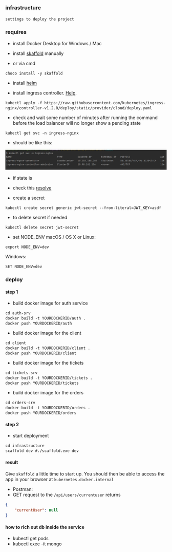 ### infrastructure
`settings to deploy the project`

### requires

- install Docker Desktop for Windows / Mac

- install [skaffold](https://skaffold.dev/docs/install/) manually
- or via cmd
```shell
choco install -y skaffold
```

- install [helm](https://helm.sh/docs/intro/install/)

- install ingress controller. [Help](https://kubernetes.github.io/ingress-nginx/deploy/#quick-start).
```shell
kubectl apply -f https://raw.githubusercontent.com/kubernetes/ingress-nginx/controller-v1.2.0/deploy/static/provider/cloud/deploy.yaml
```

- check and  wait some number of minutes after running the command before the load balancer will no longer show a pending state
```shell
kubectl get svc -n ingress-nginx
```
- should be like this:

![img.png](img.png)

- if state is <pending>
- check this [resolve](https://globallogic.udemy.com/course/microservices-with-node-js-and-react/learn/lecture/19493770#questions/16986940)

- create a secret
```shell
kubectl create secret generic jwt-secret --from-literal=JWT_KEY=asdf
```
- to delete secret if needed
```shell
kubectl delete secret jwt-secret
```

- set NODE_ENV
macOS / OS X or Linux:
```shell
export NODE_ENV=dev
```
Windows:
```shell
SET NODE_ENV=dev
```
### deploy

#### step 1
- build docker image for auth service
```shell
cd auth-srv
docker build -t YOURDOCKERID/auth .
docker push YOURDOCKERID/auth
```
- build docker image for the client
```shell
cd client
docker build -t YOURDOCKERID/client .
docker push YOURDOCKERID/client
```

- build docker image for the tickets
```shell
cd tickets-srv
docker build -t YOURDOCKERID/tickets .
docker push YOURDOCKERID/tickets
```

- build docker image for the orders
```shell
cd orders-srv
docker build -t YOURDOCKERID/orders .
docker push YOURDOCKERID/orders
```

#### step 2
- start deployment
```shell
cd infrastructure
scaffold dev #./scaffold.exe dev
```

#### result
Give `skaffold` a little time to start up. 
You should then be able to access the app in your browser at `kubernetes.docker.internal`

- Postman:
- GET request to the `/api/users/currentuser` returns
```json
{
    "currentUser": null
}
```

#### how to rich out db inside the service
- kubectl get pods
- kubectl exec -it <podname> mongo
